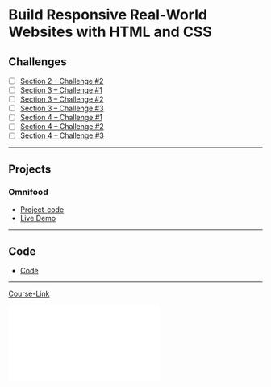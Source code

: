 # Build Responsive Real-World Websites with HTML and CSS
## Challenges
- [ ] [Section 2 – Challenge #2](./Challenges/01-Challenge/)
- [ ] [Section 3 – Challenge #1](./Challenges/02-Challenge/)
- [ ] [Section 3 – Challenge #2](./Challenges/03-Challenge/)
- [ ] [Section 3 – Challenge #3](./Challenges/04-Challenge/)
- [ ] [Section 4 – Challenge #1](./Challenges/05-Challenge/)
- [ ] [Section 4 – Challenge #2](./Challenges/06-Challenge/)
- [ ] [Section 4 – Challenge #3](./Challenges/07-Challenge/)

---
## Projects
### Omnifood
- [Project-code](./Projects/Omnifood) <br>
- [Live Demo](0mnif00d.netlify.app)
---
## Code
- [Code](./Projects/Omnifood)
---
[Course-Link](https://www.udemy.com/course/design-and-develop-a-killer-website-with-html5-and-css3)<br>

![Certificate](certificate.pdf)
 
